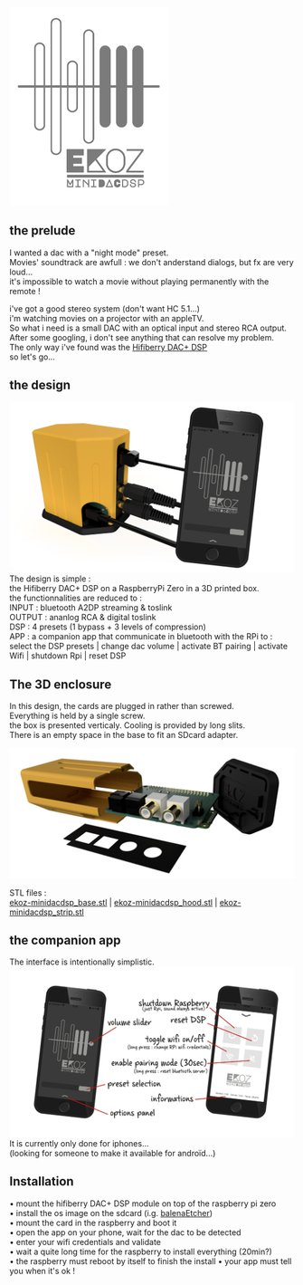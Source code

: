 <img height=350px src="https://github.com/dimitri6degres/ekoz-minidacdsp/raw/main/images/ekoz-minidacdsp_01.png"></img>

## the prelude 

I wanted a dac with a "night mode" preset.  
Movies' soundtrack are awfull : we don't anderstand dialogs, but fx are very loud…  
it's impossible to watch a movie without playing permanently with the remote !


i've got a good stereo system (don't want HC 5.1…)  
i'm watching movies on a projector with an appleTV.  
So what i need is a small DAC with an optical input and stereo RCA output.  
After some googling, i don't see anything that can resolve my problem.  
The only way i've found was the <a href=https://www.hifiberry.com/shop/boards/hifiberry-dac-dsp>Hifiberry DAC+ DSP </a>  
so let's go…


## the design
<img src="https://github.com/dimitri6degres/ekoz-minidacdsp/raw/main/images/ekoz-minidacdsp_02.jpg"></img>  
The design is simple :  
the Hifiberry DAC+ DSP on a RaspberryPi Zero in a 3D printed box.  
the functionnalities are reduced to :  
INPUT : bluetooth A2DP streaming & toslink  
OUTPUT : ananlog RCA & digital toslink  
DSP : 4 presets (1 bypass + 3 levels of compression)  
APP : a companion app that communicate in bluetooth with the RPi to :  
select the DSP presets | change dac volume | activate BT pairing | activate Wifi | shutdown Rpi | reset DSP


## The 3D enclosure
In this design, the cards are plugged in rather than screwed.  
Everything is held by a single screw.  
the box is presented verticaly.
Cooling is provided by long slits.  
There is an empty space in the base to fit an SDcard adapter.

<img src="https://github.com/dimitri6degres/ekoz-minidacdsp/raw/main/images/ekoz-minidacdsp_03.jpg"></img>

STL files :  
<a href=https://github.com/dimitri6degres/ekoz-minidacdsp/blob/main/sources/3D_enclosure/ekoz-minidacdsp_base.stl>ekoz-minidacdsp_base.stl</a> | <a href=https://github.com/dimitri6degres/ekoz-minidacdsp/blob/main/sources/3D_enclosure/ekoz-minidacdsp_hood.stl>ekoz-minidacdsp_hood.stl</a> | <a href=https://github.com/dimitri6degres/ekoz-minidacdsp/blob/main/sources/3D_enclosure/ekoz-minidacdsp_strip.stl>ekoz-minidacdsp_strip.stl</a>


## the companion app
The interface is intentionally simplistic. 
<img src="https://github.com/dimitri6degres/ekoz-minidacdsp/raw/main/images/ekoz-minidacdsp_04.jpg"></img>   
It is currently only done for iphones...  
(looking for someone to make it available for androïd…)

## Installation
• mount the hifiberry DAC+ DSP module on top of the raspberry pi zero  
• install the os image on the sdcard (i.g. <a href=https://www.balena.io/etcher/>balenaEtcher</a>)  
• mount the card in the raspberry and boot it  
• open the app on your phone, wait for the dac to be detected  
• enter your wifi credentials and validate  
• wait a quite long time for the raspberry to install everything (20min?)  
• the raspberry must reboot by itself to finish the install
• your app must tell you when it's ok !

##
